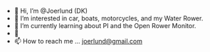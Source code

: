 - 👋 Hi, I’m @Joerlund (DK)
- 👀 I’m interested in car, boats, motorcycles, and my Water Rower.
- 🌱 I’m currently learning about PI and the Open Rower Monitor.
- 💞️ 
- 📫 How to reach me ... joerlund@gmail.com

<!---
Joerlund/Joerlund is a ✨ special ✨ repository because its `README.md` (this file) appears on your GitHub profile.
You can click the Preview link to take a look at your changes.
--->

